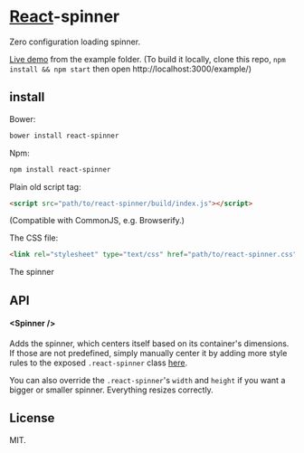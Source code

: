 # [React](http://facebook.github.io/react/)-spinner

Zero configuration loading spinner.

[Live demo](https://rawgit.com/chenglou/react-spinner/master/example/index.html) from the example folder. (To build it locally, clone this repo, `npm install && npm start` then open http://localhost:3000/example/)

## install

Bower:
```sh
bower install react-spinner
```

Npm:
```sh
npm install react-spinner
```

Plain old script tag:
```html
<script src="path/to/react-spinner/build/index.js"></script>
```

(Compatible with CommonJS, e.g. Browserify.)

The CSS file:
```html
<link rel="stylesheet" type="text/css" href="path/to/react-spinner.css">
```

The spinner

## API

#### &lt;Spinner />
Adds the spinner, which centers itself based on its container's dimensions. If those are not predefined, simply manually center it by adding more style rules to the exposed `.react-spinner` class [here](https://github.com/chenglou/react-spinner/blob/master/react-spinner.css#L1-L7).

You can also override the `.react-spinner`'s `width` and `height` if you want a bigger or smaller spinner. Everything resizes correctly.

## License

MIT.
